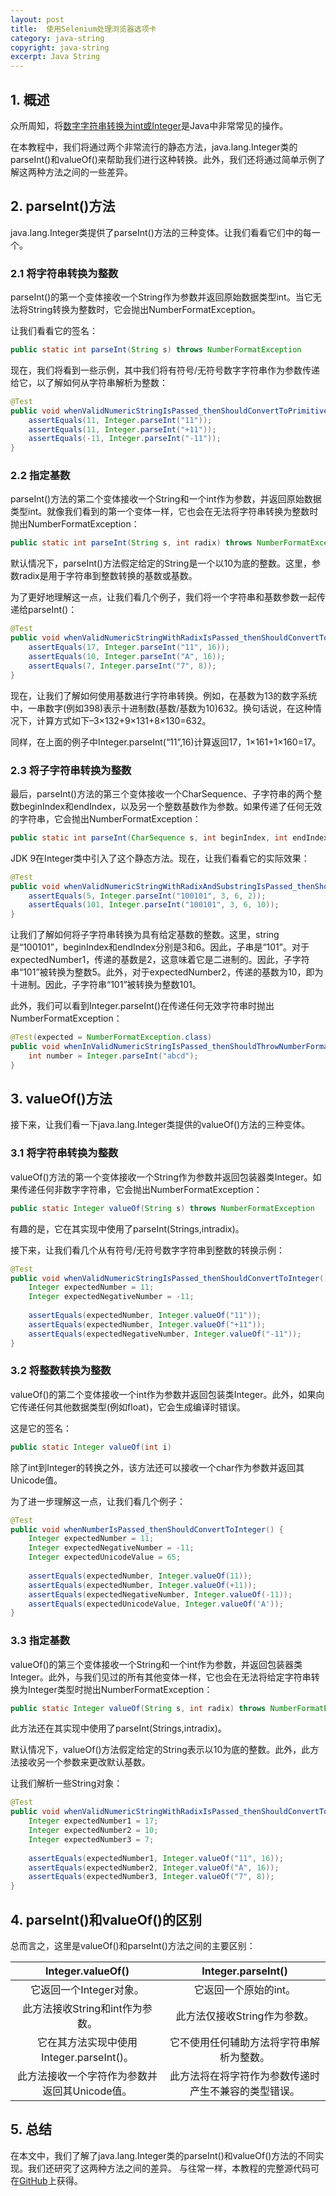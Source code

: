 ```yaml
---
layout: post
title:  使用Selenium处理浏览器选项卡
category: java-string
copyright: java-string
excerpt: Java String
---
```


## 1. 概述

众所周知，将[数字字符串转换为int或Integer](https://www.tuyucheng.com/java-convert-string-to-int-or-integer)是Java中非常常见的操作。

在本教程中，我们将通过两个非常流行的静态方法，java.lang.Integer类的parseInt()和valueOf()来帮助我们进行这种转换。此外，我们还将通过简单示例了解这两种方法之间的一些差异。

## 2. parseInt()方法

java.lang.Integer类提供了parseInt()方法的三种变体。让我们看看它们中的每一个。

### 2.1 将字符串转换为整数

parseInt()的第一个变体接收一个String作为参数并返回原始数据类型int。当它无法将String转换为整数时，它会抛出NumberFormatException。

让我们看看它的签名：

```java
public static int parseInt(String s) throws NumberFormatException
```

现在，我们将看到一些示例，其中我们将有符号/无符号数字字符串作为参数传递给它，以了解如何从字符串解析为整数：

```java
@Test
public void whenValidNumericStringIsPassed_thenShouldConvertToPrimitiveInt() {
    assertEquals(11, Integer.parseInt("11")); 
    assertEquals(11, Integer.parseInt("+11")); 
    assertEquals(-11, Integer.parseInt("-11"));
}
```

### 2.2 指定基数

parseInt()方法的第二个变体接收一个String和一个int作为参数，并返回原始数据类型int。就像我们看到的第一个变体一样，它也会在无法将字符串转换为整数时抛出NumberFormatException：

```java
public static int parseInt(String s, int radix) throws NumberFormatException
```

默认情况下，parseInt()方法假定给定的String是一个以10为底的整数。这里，参数radix是用于字符串到整数转换的基数或基数。

为了更好地理解这一点，让我们看几个例子，我们将一个字符串和基数参数一起传递给parseInt()：

```java
@Test
public void whenValidNumericStringWithRadixIsPassed_thenShouldConvertToPrimitiveInt() {
    assertEquals(17, Integer.parseInt("11", 16));
    assertEquals(10, Integer.parseInt("A", 16)); 
    assertEquals(7, Integer.parseInt("7", 8));
}
```

现在，让我们了解如何使用基数进行字符串转换。例如，在基数为13的数字系统中，一串数字(例如398)表示十进制数(基数/基数为10)632。换句话说，在这种情况下，计算方式如下–3×132+9×131+8×130=632。

同样，在上面的例子中Integer.parseInt(“11”,16)计算返回17，1×161+1×160=17。

### 2.3 将子字符串转换为整数

最后，parseInt()方法的第三个变体接收一个CharSequence、子字符串的两个整数beginIndex和endIndex，以及另一个整数基数作为参数。如果传递了任何无效的字符串，它会抛出NumberFormatException：

```java
public static int parseInt(CharSequence s, int beginIndex, int endIndex, int radix) throws NumberFormatException
```

JDK 9在Integer类中引入了这个静态方法。现在，让我们看看它的实际效果：

```java
@Test
public void whenValidNumericStringWithRadixAndSubstringIsPassed_thenShouldConvertToPrimitiveInt() {
    assertEquals(5, Integer.parseInt("100101", 3, 6, 2));
    assertEquals(101, Integer.parseInt("100101", 3, 6, 10));
}
```

让我们了解如何将子字符串转换为具有给定基数的整数。这里，string是“100101”，beginIndex和endIndex分别是3和6。因此，子串是“101”。对于expectedNumber1，传递的基数是2，这意味着它是二进制的。因此，子字符串“101”被转换为整数5。此外，对于expectedNumber2，传递的基数为10，即为十进制。因此，子字符串“101”被转换为整数101。

此外，我们可以看到Integer.parseInt()在传递任何无效字符串时抛出NumberFormatException：

```java
@Test(expected = NumberFormatException.class)
public void whenInValidNumericStringIsPassed_thenShouldThrowNumberFormatException(){
    int number = Integer.parseInt("abcd");
}
```

## 3. valueOf()方法

接下来，让我们看一下java.lang.Integer类提供的valueOf()方法的三种变体。

### 3.1 将字符串转换为整数

valueOf()方法的第一个变体接收一个String作为参数并返回包装器类Integer。如果传递任何非数字字符串，它会抛出NumberFormatException：

```java
public static Integer valueOf(String s) throws NumberFormatException
```

有趣的是，它在其实现中使用了parseInt(Strings,intradix)。

接下来，让我们看几个从有符号/无符号数字字符串到整数的转换示例：

```java
@Test
public void whenValidNumericStringIsPassed_thenShouldConvertToInteger() {
    Integer expectedNumber = 11;
    Integer expectedNegativeNumber = -11;
        
    assertEquals(expectedNumber, Integer.valueOf("11"));
    assertEquals(expectedNumber, Integer.valueOf("+11"));
    assertEquals(expectedNegativeNumber, Integer.valueOf("-11"));
}
```

### 3.2 将整数转换为整数

valueOf()的第二个变体接收一个int作为参数并返回包装类Integer。此外，如果向它传递任何其他数据类型(例如float)，它会生成编译时错误。

这是它的签名：

```java
public static Integer valueOf(int i)
```

除了int到Integer的转换之外，该方法还可以接收一个char作为参数并返回其Unicode值。

为了进一步理解这一点，让我们看几个例子：

```java
@Test
public void whenNumberIsPassed_thenShouldConvertToInteger() {
    Integer expectedNumber = 11;
    Integer expectedNegativeNumber = -11;
    Integer expectedUnicodeValue = 65;
        
    assertEquals(expectedNumber, Integer.valueOf(11));
    assertEquals(expectedNumber, Integer.valueOf(+11));
    assertEquals(expectedNegativeNumber, Integer.valueOf(-11));
    assertEquals(expectedUnicodeValue, Integer.valueOf('A'));
}
```

### 3.3 指定基数

valueOf()的第三个变体接收一个String和一个int作为参数，并返回包装器类Integer。此外，与我们见过的所有其他变体一样，它也会在无法将给定字符串转换为Integer类型时抛出NumberFormatException：

```java
public static Integer valueOf(String s, int radix) throws NumberFormatException
```

此方法还在其实现中使用了parseInt(Strings,intradix)。

默认情况下，valueOf()方法假定给定的String表示以10为底的整数。此外，此方法接收另一个参数来更改默认基数。

让我们解析一些String对象：

```java
@Test
public void whenValidNumericStringWithRadixIsPassed_thenShouldConvertToInetger() {
    Integer expectedNumber1 = 17;
    Integer expectedNumber2 = 10;
    Integer expectedNumber3 = 7;
        
    assertEquals(expectedNumber1, Integer.valueOf("11", 16));
    assertEquals(expectedNumber2, Integer.valueOf("A", 16));
    assertEquals(expectedNumber3, Integer.valueOf("7", 8));
}
```

## 4. parseInt()和valueOf()的区别

总而言之，这里是valueOf()和parseInt()方法之间的主要区别：

|               Integer.valueOf()               |                 Integer.parseInt()                 |
|:---------------------------------------------:|:--------------------------------------------------:|
|            它返回一个Integer对象。            |               它返回一个原始的int。                |
|       此方法接收String和int作为参数。       |            此方法仅接收String作为参数。            |
|   它在其方法实现中使用Integer.parseInt()。   |       它不使用任何辅助方法将字符串解析为整数。       |
|此方法接收一个字符作为参数并返回其Unicode值。|此方法将在将字符作为参数传递时产生不兼容的类型错误。|

## 5. 总结

在本文中，我们了解了java.lang.Integer类的parseInt()和valueOf()方法的不同实现。我们还研究了这两种方法之间的差异。
与往常一样，本教程的完整源代码可在[GitHub](https://github.com/tu-yucheng/taketoday-tutorial4j/tree/master/java-core-modules/java-string-algorithms-1)上获得。
